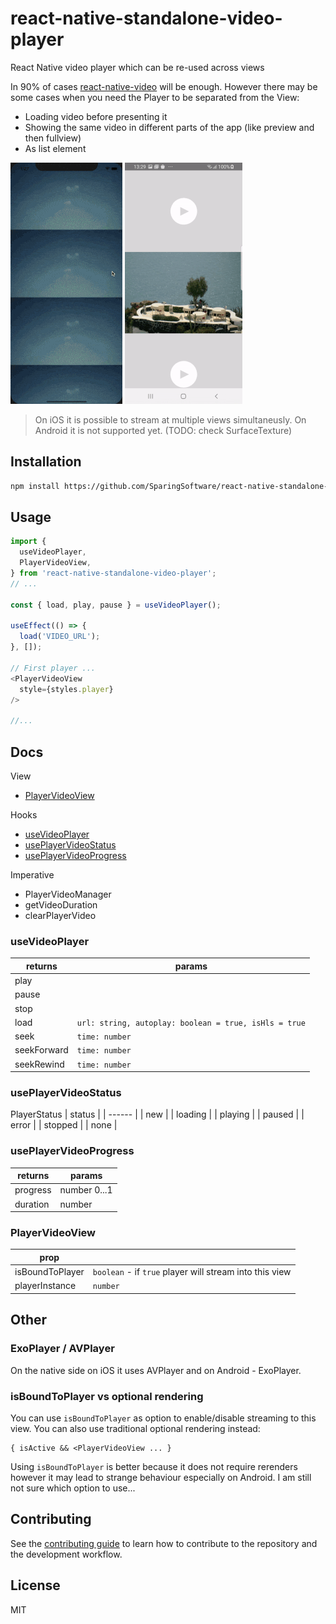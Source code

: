 # react-native-standalone-video-player

React Native video player which can be re-used across views 

In 90% of cases [react-native-video](https://github.com/react-native-video/react-native-video) will be enough. However there may be some cases when you need the Player to be separated from the View:
  - Loading video before presenting it
  - Showing the same video in different parts of the app (like preview and then fullview)
  - As list element

![video](https://github.com/SparingSoftware/react-native-standalone-video-player/blob/main/assets/ios_2views.gif)
![video](https://github.com/SparingSoftware/react-native-standalone-video-player/blob/main/assets/android_2views.gif)


> On iOS it is possible to stream at multiple views simultaneusly.
> On Android it is not supported yet. (TODO: check SurfaceTexture)


## Installation

```sh
npm install https://github.com/SparingSoftware/react-native-standalone-video-player
```

## Usage

```js
import {
  useVideoPlayer,
  PlayerVideoView,
} from 'react-native-standalone-video-player';
// ...

const { load, play, pause } = useVideoPlayer();

useEffect(() => {
  load('VIDEO_URL');
}, []);

// First player ...
<PlayerVideoView
  style={styles.player}
/>

//...

```

## Docs

View
* [PlayerVideoView](#PlayerVideoView)

Hooks
* [useVideoPlayer](#useVideoPlayer)
* [usePlayerVideoStatus](#usePlayerVideoStatus)
* [usePlayerVideoProgress](#usePlayerVideoProgress)

Imperative
* PlayerVideoManager
* getVideoDuration
* clearPlayerVideo



### useVideoPlayer
| returns | params |
| ------ | ------ |
| play | |
| pause |  |
| stop |  |
| load | `url: string, autoplay: boolean = true, isHls = true` |
| seek | `time: number` |
| seekForward | `time: number` |
| seekRewind | `time: number` |

### usePlayerVideoStatus
PlayerStatus
| status |
| ------ |
| new |
| loading |
| playing | 
| paused |
| error  |
| stopped |
| none  |

### usePlayerVideoProgress
| returns | params |
| ------ | ------ |
| progress | number 0...1|
| duration | number |

### PlayerVideoView
| prop |  |
| ------ | ------ |
| isBoundToPlayer | `boolean` - if `true` player will stream into this view |
| playerInstance | `number` |


## Other

### ExoPlayer / AVPlayer
On the native side on iOS it uses AVPlayer and on Android - ExoPlayer.

### isBoundToPlayer vs optional rendering
You can use `isBoundToPlayer` as option to enable/disable streaming to this view. You can also use traditional optional rendering instead:
```
{ isActive && <PlayerVideoView ... }
```
Using `isBoundToPlayer` is better because it does not require rerenders however it may lead to strange behaviour especially on Android. I am still not sure which option to use...


## Contributing

See the [contributing guide](CONTRIBUTING.md) to learn how to contribute to the repository and the development workflow.

## License

MIT
